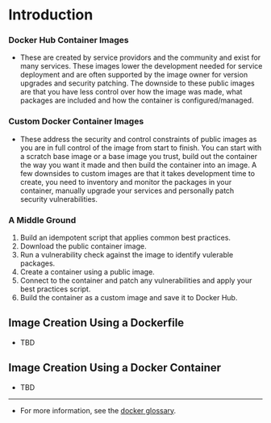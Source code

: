 # Introduction
### Docker Hub Container Images
- These are created by service providors and the community and exist for many services. These images lower the development needed for service deployment and are often supported by the image owner for version upgrades and security patching. The downside to these public images are that you have less control over how the image was made, what packages are included and how the container is configured/managed.

### Custom Docker Container Images
- These address the security and control constraints of public images as you are in full control of the image from start to finish. You can start with a scratch base image or a base image you trust, build out the container the way you want it made and then build the container into an image. A few downsides to custom images are that it takes development time to create, you need to inventory and monitor the packages in your container, manually upgrade your services and personally patch security vulnerabilities.

### A Middle Ground
1. Build an idempotent script that applies common best practices.
1. Download the public container image.
1. Run a vulnerability check against the image to identify vulerable packages.
1. Create a container using a public image.
1. Connect to the container and patch any vulnerabilities and apply your best practices script.
1. Build the container as a custom image and save it to Docker Hub.

## Image Creation Using a Dockerfile
- TBD

## Image Creation Using a Docker Container
- TBD
---
- For more information, see the [docker glossary](https://github.com/brian-tex/public-documentation/blob/main/reference/docker/glossary.md).
